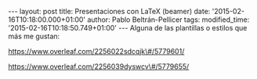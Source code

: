 --- layout: post title: Presentaciones con LaTeX (beamer) date:
'2015-02-16T10:18:00.000+01:00' author: Pablo Beltrán-Pellicer tags:
modified\_time: '2015-02-16T10:18:50.749+01:00' --- Alguna de las
plantillas o estilos que más me gustan:  
  
  
  
https://www.overleaf.com/2256022sdcqjk\#/5779601/  
  
  
  
https://www.overleaf.com/2256039dyswcv\#/5779655/
